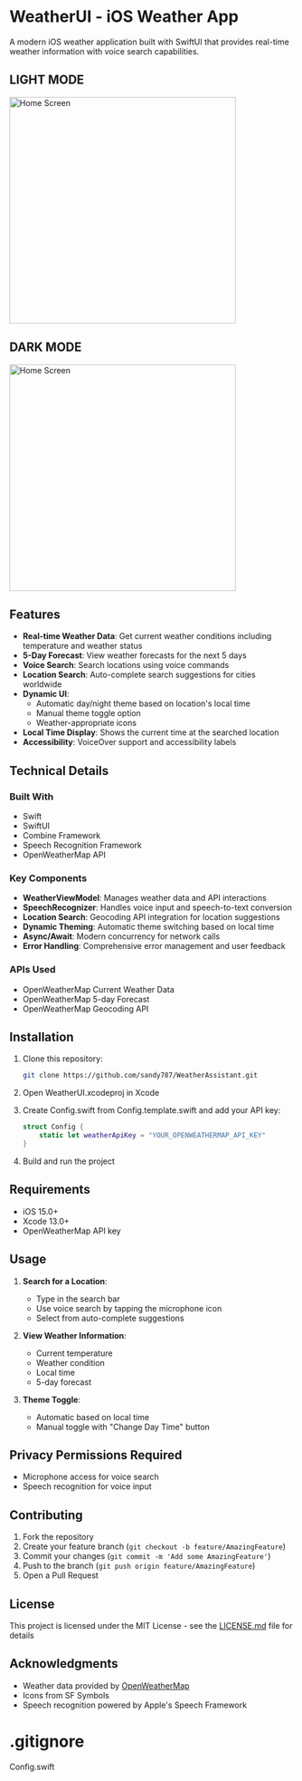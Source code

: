 # WeatherUI - iOS Weather App

A modern iOS weather application built with SwiftUI that provides real-time weather information with voice search capabilities.

## LIGHT MODE
<img src="screenshots/light.png" alt="Home Screen" width="400"/>

## DARK MODE

<img src="screenshots/dark.png" alt="Home Screen" width="400"/>

## Features

- **Real-time Weather Data**: Get current weather conditions including temperature and weather status
- **5-Day Forecast**: View weather forecasts for the next 5 days
- **Voice Search**: Search locations using voice commands
- **Location Search**: Auto-complete search suggestions for cities worldwide
- **Dynamic UI**: 
  - Automatic day/night theme based on location's local time
  - Manual theme toggle option
  - Weather-appropriate icons
- **Local Time Display**: Shows the current time at the searched location
- **Accessibility**: VoiceOver support and accessibility labels

## Technical Details

### Built With
- Swift
- SwiftUI
- Combine Framework
- Speech Recognition Framework
- OpenWeatherMap API

### Key Components
- **WeatherViewModel**: Manages weather data and API interactions
- **SpeechRecognizer**: Handles voice input and speech-to-text conversion
- **Location Search**: Geocoding API integration for location suggestions
- **Dynamic Theming**: Automatic theme switching based on local time
- **Async/Await**: Modern concurrency for network calls
- **Error Handling**: Comprehensive error management and user feedback

### APIs Used
- OpenWeatherMap Current Weather Data
- OpenWeatherMap 5-day Forecast
- OpenWeatherMap Geocoding API

## Installation

1. Clone this repository:
   ```bash
   git clone https://github.com/sandy787/WeatherAssistant.git

2. Open WeatherUI.xcodeproj in Xcode

3. Create Config.swift from Config.template.swift and add your API key:
   ```swift
   struct Config {
       static let weatherApiKey = "YOUR_OPENWEATHERMAP_API_KEY"
   }
   ```

4. Build and run the project

## Requirements

- iOS 15.0+
- Xcode 13.0+
- OpenWeatherMap API key

## Usage

1. **Search for a Location**:
   - Type in the search bar
   - Use voice search by tapping the microphone icon
   - Select from auto-complete suggestions

2. **View Weather Information**:
   - Current temperature
   - Weather condition
   - Local time
   - 5-day forecast

3. **Theme Toggle**:
   - Automatic based on local time
   - Manual toggle with "Change Day Time" button

## Privacy Permissions Required

- Microphone access for voice search
- Speech recognition for voice input

## Contributing

1. Fork the repository
2. Create your feature branch (`git checkout -b feature/AmazingFeature`)
3. Commit your changes (`git commit -m 'Add some AmazingFeature'`)
4. Push to the branch (`git push origin feature/AmazingFeature`)
5. Open a Pull Request

## License

This project is licensed under the MIT License - see the [LICENSE.md](LICENSE.md) file for details

## Acknowledgments

- Weather data provided by [OpenWeatherMap](https://openweathermap.org/)
- Icons from SF Symbols
- Speech recognition powered by Apple's Speech Framework

# .gitignore
Config.swift